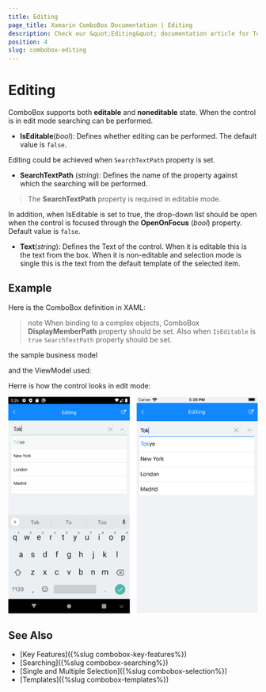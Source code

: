 ```yaml
---
title: Editing
page_title: Xamarin ComboBox Documentation | Editing
description: Check our &quot;Editing&quot; documentation article for Telerik ComboBox for Xamarin control.
position: 4
slug: combobox-editing
---
```


# Editing

ComboBox supports both **editable** and **noneditable** state. When the control is in edit mode searching can be performed. 

- **IsEditable**(*bool*): Defines whether editing can be performed. The default value is `false`.

Editing could be achieved when `SearchTextPath` property is set.

- **SearchTextPath** (*string*): Defines the name of the property against which the searching will be performed.

>The **SearchTextPath** property is required in editable mode.

In addition, when IsEditable is set to true, the drop-down list should be open when the control is focused through the **OpenOnFocus** (*bool*) property. Default value is `false`.

- **Text**(*string*): Defines the Text of the control. When it is editable this is the text from the box. When it is non-editable and selection mode is single this is the text from the default template of the selected item.

## Example

Here is the ComboBox definition in XAML:

<snippet id='combobox-searching-moode'/>

>note When binding to a complex objects, ComboBox **DisplayMemberPath** property should be set. Also when `IsEditable` is `true` `SearchTextPath` property should be set.

the sample business model

<snippet id='combobox-city-businessmodel'/>

and the ViewModel used:

<snippet id='comobobox-editing-viewmodel'/> 

Herre is how the control looks in edit mode:

![ComboBox Edit Mode](images/combobox-edit.png)

## See Also

- [Key Features]({%slug combobox-key-features%})
- [Searching]({%slug combobox-searching%})
- [Single and Multiple Selection]({%slug combobox-selection%})
- [Templates]({%slug combobox-templates%})
